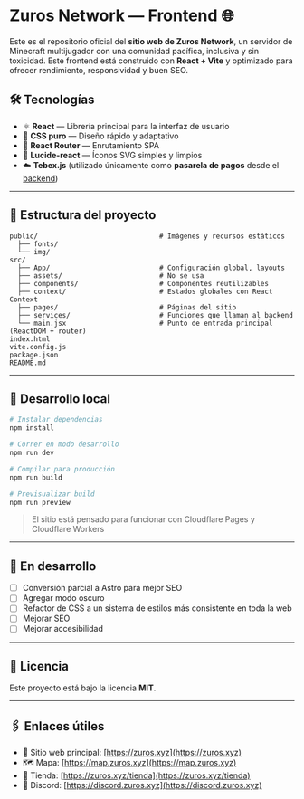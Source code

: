 # Zuros Network — Frontend 🌐

Este es el repositorio oficial del **sitio web de Zuros Network**, un servidor de Minecraft multijugador con una comunidad pacífica, inclusiva y sin toxicidad. Este frontend está construido con **React + Vite** y optimizado para ofrecer rendimiento, responsividad y buen SEO.

## 🛠️ Tecnologías

- ⚛️ **React** — Librería principal para la interfaz de usuario
- 🎨 **CSS puro** — Diseño rápido y adaptativo
- 🔗 **React Router** — Enrutamiento SPA
- 🧠 **Lucide-react** — Íconos SVG simples y limpios
- ☁️ **Tebex.js** (utilizado únicamente como **pasarela de pagos** desde el  [backend](https://github.com/ZUROS-NETWORK/zuros-web/tree/main/backend))
---

## 📁 Estructura del proyecto

```
public/                              # Imágenes y recursos estáticos
  ├── fonts/            
  └── img/               
src/
  ├── App/                           # Configuración global, layouts
  ├── assets/                        # No se usa
  ├── components/                    # Componentes reutilizables
  ├── context/                       # Estados globales con React Context
  ├── pages/                         # Páginas del sitio
  ├── services/                      # Funciones que llaman al backend
  └── main.jsx                       # Punto de entrada principal (ReactDOM + router)                 
index.html                     
vite.config.js                 
package.json
README.md
```

---

## 🧪 Desarrollo local

```bash
# Instalar dependencias
npm install

# Correr en modo desarrollo
npm run dev

# Compilar para producción
npm run build

# Previsualizar build
npm run preview
```

> El sitio está pensado para funcionar con Cloudflare Pages y Cloudflare Workers

---

## 🚧 En desarrollo

- [ ] Conversión parcial a Astro para mejor SEO
- [ ] Agregar modo oscuro
- [ ] Refactor de CSS a un sistema de estilos más consistente en toda la web
- [ ] Mejorar SEO
- [ ] Mejorar accesibilidad
---

## 🧾 Licencia

Este proyecto está bajo la licencia **MIT**.

---

## 🖇️ Enlaces útiles

- 🔗 Sitio web principal: [https://zuros.xyz](https://zuros.xyz)
- 🗺️ Mapa: [https://map.zuros.xyz](https://map.zuros.xyz)
- 🛒 Tienda: [https://zuros.xyz/tienda](https://zuros.xyz/tienda)
- 💬 Discord: [https://discord.zuros.xyz](https://discord.zuros.xyz)
